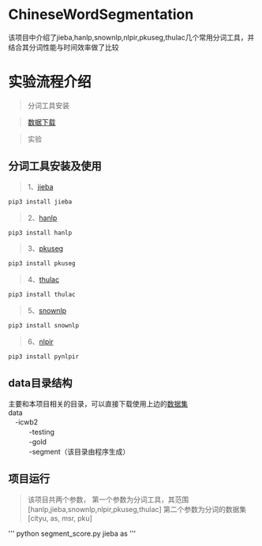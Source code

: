 # ChineseWordSegmentation
该项目中介绍了jieba,hanlp,snownlp,nlpir,pkuseg,thulac几个常用分词工具，并结合其分词性能与时间效率做了比较

# 实验流程介绍

> 分词工具安装

> [数据下载](http://sighan.cs.uchicago.edu/bakeoff2005/)

> 实验

## 分词工具安装及使用

> 1、[jieba](https://github.com/fxsjy/jieba)
```python
pip3 install jieba 
```
> 2、[hanlp](https://github.com/hankcs/HanLP)
```python
pip3 install hanlp
```
> 3、[pkuseg](https://github.com/lancopku/PKUSeg-python)
```python
pip3 install pkuseg
```
> 4、[thulac](https://github.com/thunlp/THULAC-Python)
```python
pip3 install thulac
```
> 5、[snownlp](https://github.com/isnowfy/snownlp)
```python
pip3 install snownlp
```
> 6、[nlpir](https://github.com/NLPIR-team/NLPIR)
```python
pip3 install pynlpir
```
## data目录结构
主要和本项目相关的目录，可以直接下载使用上边的[数据集](http://sighan.cs.uchicago.edu/bakeoff2005/)<br/>
data<br/>
　-icwb2<br/>
　　　-testing<br/>
　　　-gold<br/>
　　　-segment（该目录由程序生成）<br/>
    
## 项目运行
> 该项目共两个参数，
> 第一个参数为分词工具，其范围[hanlp,jieba,snownlp,nlpir,pkuseg,thulac]
> 第二个参数为分词的数据集[cityu, as, msr, pku]
 
 
'''
python segment_score.py jieba as
'''

